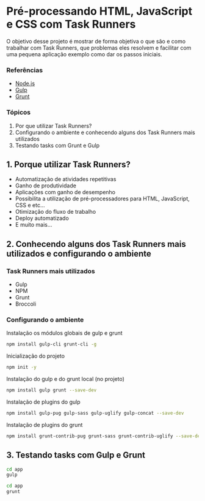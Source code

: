 # Pré-processando HTML, JavaScript e CSS com Task Runners

O objetivo desse projeto é mostrar de forma objetiva o que são e como trabalhar com Task Runners, que problemas eles resolvem e facilitar com uma pequena aplicação exemplo como dar os passos iniciais.

### Referências

* [Node.js](https://nodejs.org/en/)
* [Gulp](https://github.com/gulpjs/gulp/blob/master/docs/getting-started.md)
* [Grunt](https://gruntjs.com/getting-started)

### Tópicos

1. Por que utilizar Task Runners?
2. Configurando o ambiente e conhecendo alguns dos Task Runners mais utilizados
3. Testando tasks com Grunt e Gulp

## 1. Porque utilizar Task Runners?

* Automatização de atividades repetitivas
* Ganho de produtividade
* Aplicações com ganho de desempenho
* Possibilita a utilização de pré-processadores para HTML, JavaScript, CSS e etc...
* Otimização do fluxo de trabalho
* Deploy automatizado
* E muito mais...

## 2. Conhecendo alguns dos Task Runners mais utilizados e configurando o ambiente 

### Task Runners mais utilizados

* Gulp
* NPM
* Grunt
* Broccoli

### Configurando o ambiente

Instalação os módulos globais de gulp e grunt

```bash
npm install gulp-cli grunt-cli -g
```

Inicialização do projeto

```bash
npm init -y
```

Instalação do gulp e do grunt local (no projeto)

```bash
npm install gulp grunt --save-dev
```

Instalação de plugins do gulp

```bash
npm install gulp-pug gulp-sass gulp-uglify gulp-concat --save-dev
```

Instalação de plugins do grunt

```bash
npm install grunt-contrib-pug grunt-sass grunt-contrib-uglify --save-dev
```

## 3. Testando tasks com Gulp e Grunt

```bash
cd app
gulp
```

```bash
cd app
grunt
```